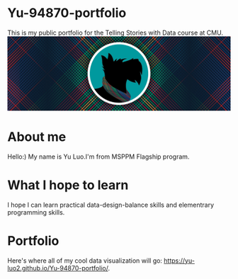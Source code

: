 # Yu-94870-portfolio
This is my public portfolio for the Telling Stories with Data course at CMU. 
![Explanation of data viz](1.jpg)

# About me
Hello:) My name is Yu Luo.I'm from MSPPM Flagship program.

# What I hope to learn
I hope I can learn practical data-design-balance skills and elementrary programming skills.

# Portfolio
Here's where all of my cool data visualization will go: https://yu-luo2.github.io/Yu-94870-portfolio/.
